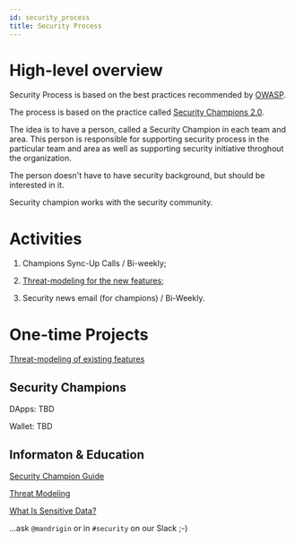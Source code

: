 ```yaml
---
id: security_process
title: Security Process
---
```


# High-level overview

Security Process is based on the best practices recommended by
[OWASP](https://www.owasp.org).

The process is based on the practice called [Security Champions
2.0](./security_champions.md).

The idea is to have a person, called a Security Champion in each team and area.
This person is responsible for supporting security process in the particular
team and area as well as supporting security initiative throghout the
organization. 

The person doesn't have to have security background, but should be interested
in it.

Security champion works with the security community.


# Activities

1. Champions Sync-Up Calls / Bi-weekly;

2. [Threat-modeling for the new features](./security_new_features.md);

3. Security news email (for champions) / Bi-Weekly.


# One-time Projects

[Threat-modeling of existing features](./security_existing_features.md)


## Security Champions

DApps: TBD

Wallet: TBD


## Informaton & Education

[Security Champion Guide](./security_champions.md)

[Threat Modeling](./security_threat_modeling.md)

[What Is Sensitive Data?](./security_sensitive_data.md)

...ask `@mandrigin` or in `#security` on our Slack ;-)


